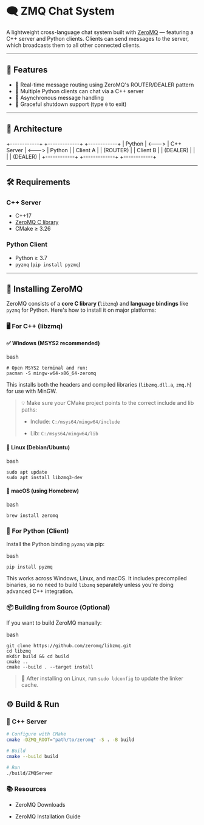 # 🗨️ ZMQ Chat System

A lightweight cross-language chat system built with [ZeroMQ](https://zeromq.org/) — featuring a C++ server and Python clients. Clients can send messages to the server, which broadcasts them to all other connected clients.

---

## 🚀 Features

- 🔄 Real-time message routing using ZeroMQ's ROUTER/DEALER pattern
- 💬 Multiple Python clients can chat via a C++ server
- 🧵 Asynchronous message handling
- 🛑 Graceful shutdown support (type `0` to exit)

---

## 🧱 Architecture

+------------+ +-------------+ +------------+
| Python | <---> | C++ Server | <---> | Python |
| Client A |          | (ROUTER) |             | Client B |
| (DEALER) |             |        |                 | (DEALER) |
+------------+    +-------------+     +------------+


---

## 🛠 Requirements

### C++ Server
- C++17
- [ZeroMQ C library](https://github.com/zeromq/libzmq)
- CMake ≥ 3.26

### Python Client
- Python ≥ 3.7
- `pyzmq` (`pip install pyzmq`)

---
## 🔧 Installing ZeroMQ

ZeroMQ consists of a **core C library (**`libzmq`**)** and **language bindings** like `pyzmq` for Python. Here's how to install it on major platforms:

### 🖥️ For C++ (libzmq)

#### ✅ **Windows (MSYS2 recommended)**

bash

```
# Open MSYS2 terminal and run:
pacman -S mingw-w64-x86_64-zeromq
```

This installs both the headers and compiled libraries (`libzmq.dll.a`, `zmq.h`) for use with MinGW.

> 💡 Make sure your CMake project points to the correct include and lib paths:
> 
> - Include: `C:/msys64/mingw64/include`
>     
> - Lib: `C:/msys64/mingw64/lib`
>     

#### 🐧 **Linux (Debian/Ubuntu)**

bash

```
sudo apt update
sudo apt install libzmq3-dev
```

#### 🍎 **macOS (using Homebrew)**

bash

```
brew install zeromq
```

### 🐍 For Python (Client)

Install the Python binding `pyzmq` via pip:

bash

```
pip install pyzmq
```

This works across Windows, Linux, and macOS. It includes precompiled binaries, so no need to build `libzmq` separately unless you're doing advanced C++ integration.

### 📦 Building from Source (Optional)

If you want to build ZeroMQ manually:

bash

```
git clone https://github.com/zeromq/libzmq.git
cd libzmq
mkdir build && cd build
cmake ..
cmake --build . --target install
```

> 🔐 After installing on Linux, run `sudo ldconfig` to update the linker cache.


## ⚙️ Build & Run

### 🔧 C++ Server

```bash
# Configure with CMake
cmake -DZMQ_ROOT="path/to/zeromq" -S . -B build

# Build
cmake --build build

# Run
./build/ZMQServer
```

### 📚 Resources

- ZeroMQ Downloads
    
- ZeroMQ Installation Guide
